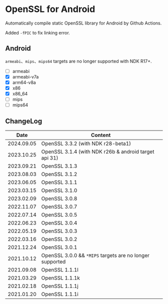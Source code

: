 # OpenSSL for Android
Automatically compile static OpenSSL library for Android by Github Actions.

Added `-fPIC` to fix linking error.

## Android
`armeabi`、`mips`、`mips64` targets are no longer supported with NDK R17+.
* [ ] armeabi
* [x] armeabi-v7a
* [x] arm64-v8a
* [x] x86
* [x] x86_64
* [ ] mips
* [ ] mips64

## ChangeLog
| Date      | Content                                                    |
|-----------|------------------------------------------------------------|
| 2024.09.05 | OpenSSL 3.3.2 (with NDK r28-beta1) |
| 2023.10.25 | OpenSSL 3.1.4 (with NDK r26b & android target api 31)      |
| 2023.09.21 | OpenSSL 3.1.3                                              |
| 2023.08.03 | OpenSSL 3.1.2                                              |
| 2023.06.05 | OpenSSL 3.1.1                                              |
| 2023.03.15 | OpenSSL 3.1.0                                              |
| 2023.02.09 | OpenSSL 3.0.8                                              |
| 2022.11.07 | OpenSSL 3.0.7                                              |
| 2022.07.14 | OpenSSL 3.0.5                                              |
| 2022.06.23 | OpenSSL 3.0.4                                              |
| 2022.05.19 | OpenSSL 3.0.3                                              |
| 2022.03.16 | OpenSSL 3.0.2                                              |
| 2021.12.24 | OpenSSL 3.0.1                                              |
| 2021.10.12 | OpenSSL 3.0.0 && `*MIPS` targets are no longer supported   |
| 2021.09.08 | OpenSSL 1.1.1l                                             |
| 2021.03.29 | OpenSSL 1.1.1k                                             |
| 2021.02.18 | OpenSSL 1.1.1j                                             |
| 2021.01.20 | OpenSSL 1.1.1i                                             |